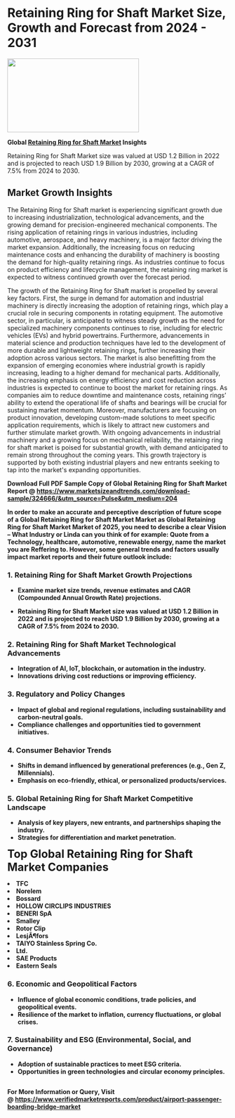 <H1>Retaining Ring for Shaft Market Size, Growth and Forecast from 2024 - 2031</H1><img class="aligncenter size-medium wp-image-584254" src="https://thirdeyenews.in/wp-content/uploads/2024/09/Global-Market-Research-300x168.jpeg" alt="" width="300" height="168" /><p><strong>Global&nbsp;<a href="https://www.marketsizeandtrends.com/download-sample/324666/&amp;utm_source=Pulse&amp;utm_medium=204">Retaining Ring for Shaft Market</a> Insights</strong></p><p>Retaining Ring for Shaft Market size was valued at USD 1.2 Billion in 2022 and is projected to reach USD 1.9 Billion by 2030, growing at a CAGR of 7.5% from 2024 to 2030.</p><p><h2>Market Growth Insights</h2> <p>The Retaining Ring for Shaft market is experiencing significant growth due to increasing industrialization, technological advancements, and the growing demand for precision-engineered mechanical components. The rising application of retaining rings in various industries, including automotive, aerospace, and heavy machinery, is a major factor driving the market expansion. Additionally, the increasing focus on reducing maintenance costs and enhancing the durability of machinery is boosting the demand for high-quality retaining rings. As industries continue to focus on product efficiency and lifecycle management, the retaining ring market is expected to witness continued growth over the forecast period.</p> <p><strong></strong></p> <p>The growth of the Retaining Ring for Shaft market is propelled by several key factors. First, the surge in demand for automation and industrial machinery is directly increasing the adoption of retaining rings, which play a crucial role in securing components in rotating equipment. The automotive sector, in particular, is anticipated to witness steady growth as the need for specialized machinery components continues to rise, including for electric vehicles (EVs) and hybrid powertrains. Furthermore, advancements in material science and production techniques have led to the development of more durable and lightweight retaining rings, further increasing their adoption across various sectors. The market is also benefitting from the expansion of emerging economies where industrial growth is rapidly increasing, leading to a higher demand for mechanical parts. Additionally, the increasing emphasis on energy efficiency and cost reduction across industries is expected to continue to boost the market for retaining rings. As companies aim to reduce downtime and maintenance costs, retaining rings’ ability to extend the operational life of shafts and bearings will be crucial for sustaining market momentum. Moreover, manufacturers are focusing on product innovation, developing custom-made solutions to meet specific application requirements, which is likely to attract new customers and further stimulate market growth. With ongoing advancements in industrial machinery and a growing focus on mechanical reliability, the retaining ring for shaft market is poised for substantial growth, with demand anticipated to remain strong throughout the coming years. This growth trajectory is supported by both existing industrial players and new entrants seeking to tap into the market's expanding opportunities.</p> <p><strong></p><p><span class=""><strong>Download Full PDF Sample Copy of Global Retaining Ring for Shaft Market Report</strong> @ <a href="https://www.marketsizeandtrends.com/download-sample/324666/&amp;utm_source=Pulse&amp;utm_medium=204" target="_blank">https://www.marketsizeandtrends.com/download-sample/324666/&amp;utm_source=Pulse&amp;utm_medium=204</a></span></p><p>In order to make an accurate and perceptive description of future scope of a Global&nbsp;Retaining Ring for Shaft Market Market as Global&nbsp;Retaining Ring for Shaft Market Market of 2025, you need to describe a clear Vision &ndash; What Industry or Linda can you think of for example: Quote from a Technology, healthcare, automotive, renewable energy, name the market you are Reffering to. However, some general trends and factors usually impact market reports and their future outlook include:</p><h3>1.&nbsp;<strong>Retaining Ring for Shaft Market Growth Projections</strong></h3><ul><li>Examine market size trends, revenue estimates and CAGR (Compounded Annual Growth Rate) projections.</li><li><p>Retaining Ring for Shaft Market size was valued at USD 1.2 Billion in 2022 and is projected to reach USD 1.9 Billion by 2030, growing at a CAGR of 7.5% from 2024 to 2030.</p></li></ul><h3>2.&nbsp;<strong>Retaining Ring for Shaft Market Technological Advancements</strong></h3><ul><li>Integration of AI, IoT, blockchain, or automation in the industry.</li><li>Innovations driving cost reductions or improving efficiency.</li></ul><h3>3.&nbsp;<strong>Regulatory and Policy Changes</strong></h3><ul><li>Impact of global and regional regulations, including sustainability and carbon-neutral goals.</li><li>Compliance challenges and opportunities tied to government initiatives.</li></ul><h3>4.&nbsp;<strong>Consumer Behavior Trends</strong></h3><ul><li>Shifts in demand influenced by generational preferences (e.g., Gen Z, Millennials).</li><li>Emphasis on eco-friendly, ethical, or personalized products/services.</li></ul><h3>5.&nbsp;<strong>Global Retaining Ring for Shaft Market Competitive Landscape</strong></h3><ul><li>Analysis of key players, new entrants, and partnerships shaping the industry.</li><li>Strategies for differentiation and market penetration.</li></ul><p data-pm-slice="1 1 []"><span style="color: inherit; font-family: inherit; font-size: 25px;">Top Global Retaining Ring for Shaft Market Companies</span></p><div class="" data-test-id=""><p><li>TFC</li><li> Norelem</li><li> Bossard</li><li> HOLLOW CIRCLIPS INDUSTRIES</li><li> BENERI SpA</li><li> Smalley</li><li> Rotor Clip</li><li> LesjÃ¶fors</li><li> TAIYO Stainless Spring Co.</li><li>Ltd.</li><li> SAE Products</li><li> Eastern Seals</li></p></div><h3>6.&nbsp;<strong>Economic and Geopolitical Factors</strong></h3><ul><li>Influence of global economic conditions, trade policies, and geopolitical events.</li><li>Resilience of the market to inflation, currency fluctuations, or global crises.</li></ul><h3>7.&nbsp;<strong>Sustainability and ESG (Environmental, Social, and Governance)</strong></h3><ul><li>Adoption of sustainable practices to meet ESG criteria.</li><li>Opportunities in green technologies and circular economy principles.</li></ul><h2><strong style="font-size: 14px;">For More Information or Query, Visit @&nbsp;</strong><a style="background-color: #ffffff; font-size: 14px;" href="https://www.marketsizeandtrends.com/report/retaining-ring-for-shaft-market/" target="_blank">https://www.verifiedmarketreports.com/product/airport-passenger-boarding-bridge-market</a></h2>
